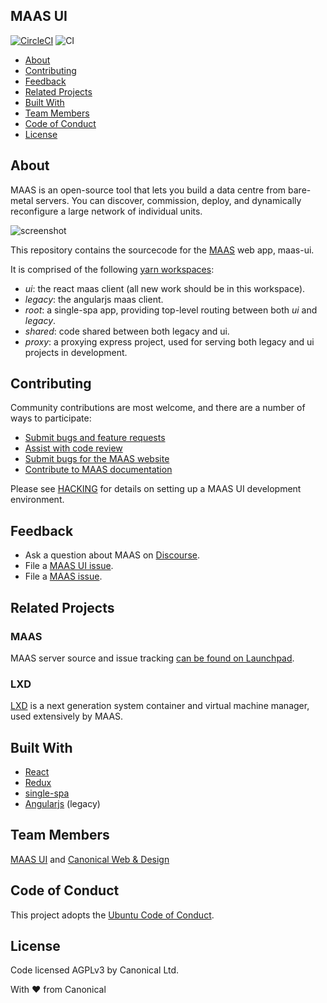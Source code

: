 ## MAAS UI

[![CircleCI](https://circleci.com/gh/canonical-web-and-design/maas-ui/tree/master.svg?style=svg)](https://circleci.com/gh/canonical-web-and-design/maas-ui/tree/master) ![CI](https://github.com/canonical-web-and-design/maas-ui/workflows/CI/badge.svg)

- [About](#about)
- [Contributing](#contributing)
- [Feedback](#feedback)
- [Related Projects](#related-projects)
- [Built With](#built-with)
- [Team Members](#team-members)
- [Code of Conduct](#code-of-conduct)
- [License](#license)

## About
MAAS is an open-source tool that lets you build a data centre from bare-metal servers. You can discover, commission, deploy, and dynamically reconfigure a large network of individual units.

![screenshot](https://user-images.githubusercontent.com/130286/80558424-738d7300-8a2e-11ea-9777-4d5fc72788b3.png)

This repository contains the sourcecode for the [MAAS](https://maas.io) web app, maas-ui.

It is comprised of the following [yarn workspaces](https://yarnpkg.com/lang/en/docs/workspaces/):

  - *ui*: the react maas client (all new work should be in this workspace).
  - *legacy*: the angularjs maas client.
  - *root*: a single-spa app, providing top-level routing between both *ui* and *legacy*.
  - *shared*: code shared between both legacy and ui.
  - *proxy*: a proxying express project, used for serving both legacy and ui projects in development.

## Contributing
Community contributions are most welcome, and there are a number of ways to participate:

* [Submit bugs and feature requests](https://github.com/canonical-web-and-design/maas-ui/issues)
* [Assist with code review](https://github.com/canonical-web-and-design/maas-ui/pulls)
* [Submit bugs for the MAAS website](https://github.com/canonical-web-and-design/maas.io)
* [Contribute to MAAS documentation](https://maas.io/docs/writing-guide)

Please see [HACKING](HACKING.md) for details on setting up a MAAS UI development environment.

## Feedback
  * Ask a question about MAAS on [Discourse](https://discourse.maas.io/).
  * File a [MAAS UI issue](https://github.com/canonical-web-and-design/maas-ui/issues/new/choose).
  * File a [MAAS issue](https://bugs.launchpad.net/maas/+filebug).

## Related Projects

### MAAS
MAAS server source and issue tracking [can be found on Launchpad](https://launchpad.net/maas).

### LXD
[LXD](https://github.com/lxc/lxd) is a next generation system container and virtual machine manager, used extensively by MAAS.

## Built With
  * [React](https://reactjs.org/)
  * [Redux](https://redux.js.org/)
  * [single-spa](https://single-spa.js.org/)
  * [Angularjs](https://angularjs.org/) (legacy)

## Team Members
[MAAS UI](https://github.com/orgs/canonical/teams/maas-ui/members) and [Canonical Web & Design](https://github.com/orgs/canonical/teams/web-and-design/members)

## Code of Conduct
This project adopts the [Ubuntu Code of Conduct](https://ubuntu.com/community/code-of-conduct).

## License
Code licensed AGPLv3 by Canonical Ltd.

With ♥ from Canonical
